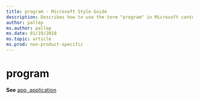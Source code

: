 ```yaml
---
title: program - Microsoft Style Guide
description: Describes how to use the term "program" in Microsoft content.
author: pallep
ms.author: pallep
ms.date: 01/19/2018
ms.topic: article
ms.prod: non-product-specific
---
```


# program

**See** [app, application](~/a-z-word-list-term-collections/a/app-application.md)
